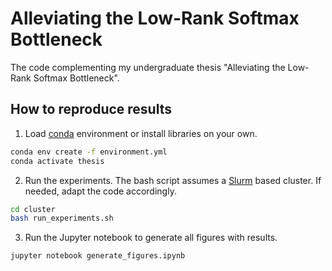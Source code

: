 # Alleviating the Low-Rank Softmax Bottleneck

The code complementing my undergraduate thesis "Alleviating the Low-Rank Softmax Bottleneck".

## How to reproduce results
1. Load [conda](https://docs.conda.io/en/latest/) environment or install libraries on your own.
```sh
conda env create -f environment.yml
conda activate thesis
```
2. Run the experiments. The bash script assumes a [Slurm](https://slurm.schedmd.com/documentation.html) based cluster. If needed, adapt the code accordingly.
```sh
cd cluster
bash run_experiments.sh
```
3. Run the Jupyter notebook to generate all figures with results.
```sh
jupyter notebook generate_figures.ipynb
```
